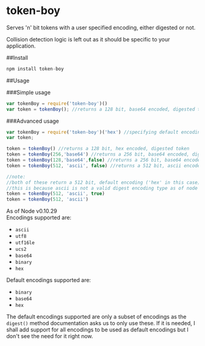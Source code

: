 token-boy
=========

Serves 'n' bit tokens with a user specified encoding, either digested or not.   

Collision detection logic is left out as it should be specific to your application.

##Install

```javascript
npm install token-boy
```

##Usage

###Simple usage
```javascript
var tokenBoy = require('token-boy')()
var token = tokenBoy(); //returns a 128 bit, base64 encoded, digested token
```

###Advanced usage
```javascript
var tokenBoy = require('token-boy')('hex') //specifying default encoding to be hex
var token;

token = tokenBoy() //returns a 128 bit, hex encoded, digested token
token = tokenBoy(256,'base64') //returns a 256 bit, base64 encoded, digested token
token = tokenBoy(128,'base64',false) //returns a 256 bit, base64 encoded, non-digested token
token = tokenBoy(512, 'ascii', false) //returns a 512 bit, ascii encoded, non-digested token

//note:
//both of these return a 512 bit, default encoding ('hex' in this case) encoded, digested token
//this is because ascii is not a valid digest encoding type as of node v0.10.29
token = tokenBoy(512, 'ascii', true)
token = tokenBoy(512, 'ascii')
```
As of Node v0.10.29   
Encodings supported are:

- `ascii`
- `utf8`
- `utf16le`
- `ucs2`
- `base64`
- `binary`
- `hex`

Default encodings supported are:

- `binary`
- `base64`
- `hex`

The default encodings supported are only a subset of encodings as the `digest()` method documentation asks us to only 
use these. If it is needed, I shall add support for all encodings to be used as default encodings but I don't see 
the need for it right now.